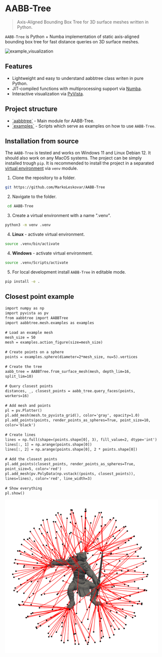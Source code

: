 # AABB-Tree

> Axis-Aligned Bounding Box Tree for 3D surface meshes written in Python.

`AABB-Tree` is Python + Numba implementation of static axis-aligned bounding box tree for fast distance queries on 3D surface meshes.

![example_visualization](docs/example_visualization.gif)

## Features

- Lightweight and easy to understand aabbtree class writen in pure Python.
- JIT-compiled functions with multiprocessing support via [Numba](https://numba.readthedocs.io/en/stable/).
- Interactive visualization via [PyVista](https://docs.pyvista.org/).


## Project structure

- [´aabbtree´](src/aabbtree) - Main module for AABB-Tree.
- [´examples´](examples) - Scripts which serve as examples on how to use `AABB-Tree`.


## Installation from source

The `AABB-Tree` is tested and works on Windows 11 and Linux Debian 12. It should also work on any MacOS systems.
The project can be simply installed trough `pip`. It is recommended to install the project in
a separated [virtual environment](https://docs.python.org/3/library/venv.html) via `venv` module.

1. Clone the repository to a folder.
```sh
git https://github.com/MarkoLeskovar/AABB-Tree
```

2. Navigate to the folder.
```sh
 cd AABB-Tree
```

3. Create a virtual environment with a name ".venv".
```sh
python3 -m venv .venv
```

4. **Linux** - activate virtual environment.
```sh
source .venv/bin/activate
```

4. **Windows** - activate virtual environment.
```sh
source .venv/Scripts/activate
```

5. For local development install `AABB-Tree` in editable mode.
```sh
pip install -e .
```


## Closest point example

```pyhton
import numpy as np
import pyvista as pv
from aabbtree import AABBTree
import aabbtree.mesh.examples as examples

# Load an example mesh
mesh_size = 50
mesh = examples.action_figure(size=mesh_size)

# Create points on a sphere
points = examples.sphere(diameter=2*mesh_size, nu=5).vertices

# Create the tree
aabb_tree = AABBTree.from_surface_mesh(mesh, depth_lim=16, split_lim=10)

# Query closest points
distances, _, closest_points = aabb_tree.query_faces(points, workers=16)

# Add mesh and points
pl = pv.Plotter()
pl.add_mesh(mesh.to_pyvista_grid(), color='gray', opacity=1.0)
pl.add_points(points, render_points_as_spheres=True, point_size=10, color='black')

# Create lines
lines = np.full(shape=(points.shape[0], 3), fill_value=2, dtype='int')
lines[:, 1] = np.arange(points.shape[0])
lines[:, 2] = np.arange(points.shape[0], 2 * points.shape[0])

# Add the closest points
pl.add_points(closest_points, render_points_as_spheres=True, point_size=5, color='red')
pl.add_mesh(pv.PolyData(np.vstack((points, closest_points)), lines=lines), color='red', line_width=3)

# Show everything
pl.show()
```

![example_output](docs/example_output.png)
